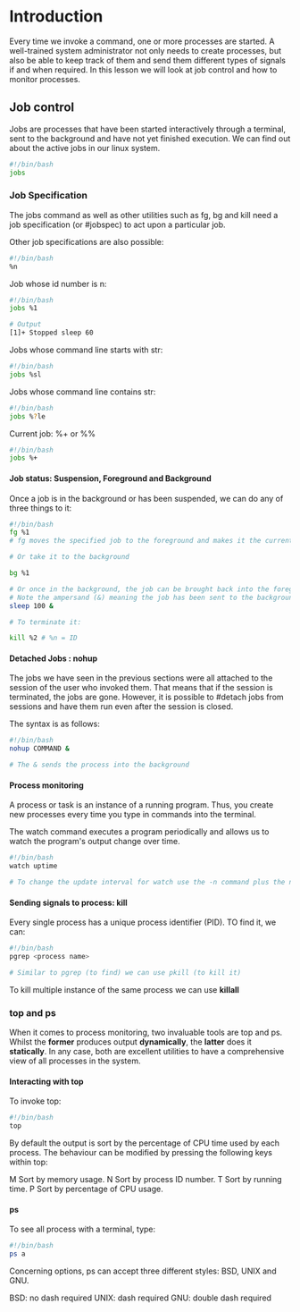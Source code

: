 # Introduction

Every time we invoke a command, one or more processes are started. A well-trained system
administrator not only needs to create processes, but also be able to keep track of them and send them different types of signals if and when required. In this lesson we will look at job control and how to monitor processes.

## Job control

Jobs are processes that have been started interactively through a terminal, sent to the background and have not yet finished execution. We can find out about the active jobs in our linux system.

```bash
#!/bin/bash
jobs
```

### Job Specification

The jobs command as well as other utilities such as fg, bg and kill need a job specification (or #jobspec) to act upon a particular job.

Other job specifications are also possible: 

```bash
#!/bin/bash
%n
```
Job whose id number is n:

```bash 
#!/bin/bash
jobs %1

# Output 
[1]+ Stopped sleep 60
```

Jobs whose command line starts with str:

```bash 
#!/bin/bash
jobs %sl
```

Jobs whose command line contains str:

```bash
#!/bin/bash
jobs %?le
```

Current job: %+ or %%

```bash
#!/bin/bash
jobs %+
```

#### Job status: Suspension, Foreground and Background

Once a job is in the background or has been suspended, we can do any of three things to it:

```bash
#!/bin/bash
fg %1 
# fg moves the specified job to the foreground and makes it the current job.

# Or take it to the background

bg %1

# Or once in the background, the job can be brought back into the foreground with fg or killed
# Note the ampersand (&) meaning the job has been sent to the background.
sleep 100 &

# To terminate it:

kill %2 # %n = ID
```

#### Detached Jobs : nohup

The jobs we have seen in the previous sections were all attached to the session of the user who invoked them. That means that if the session is terminated, the jobs are gone. However, it is possible to #detach jobs from sessions and have them run even after the session is closed.

The syntax is as follows:

```bash
#!/bin/bash
nohup COMMAND &

# The & sends the process into the background
```

#### Process monitoring

A process or task is an instance of a running program. Thus, you create new processes every time you type in commands into the terminal.

The watch command executes a program periodically and allows us to watch the program's output change over time. 

```bash
#!/bin/bash
watch uptime

# To change the update interval for watch use the -n command plus the n of seconds
```

#### Sending signals to process: kill

Every single process has a unique process identifier (PID). TO find it, we can: 

```bash 
#!/bin/bash
pgrep <process name>

# Similar to pgrep (to find) we can use pkill (to kill it)
```

To kill multiple instance of the same process we can use **killall**

### top and ps

When it comes to process monitoring, two invaluable tools are top and ps. Whilst the **former** produces output **dynamically**, the **latter** does it **statically**. In any case, both are excellent utilities to have a comprehensive view of all processes in the system.

#### Interacting with top

To invoke top: 

```bash
#!/bin/bash
top
```

By default the output is sort by the percentage of CPU time used by each process. The behaviour can be modified by pressing the following keys within top: 

M
Sort by memory usage.
N
Sort by process ID number.
T
Sort by running time.
P
Sort by percentage of CPU usage.


#### ps 

To see all process with a terminal, type: 

```bash
#!/bin/bash
ps a
```
Concerning options, ps can accept three different styles: BSD, UNIX and GNU.

BSD: no dash required
UNIX: dash required
GNU: double dash required

